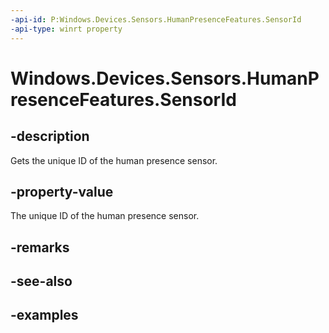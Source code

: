```yaml
---
-api-id: P:Windows.Devices.Sensors.HumanPresenceFeatures.SensorId
-api-type: winrt property
---
```


# Windows.Devices.Sensors.HumanPresenceFeatures.SensorId

<!--
public string SensorId { get; }
-->

## -description

Gets the unique ID of the human presence sensor.

## -property-value

The unique ID of the human presence sensor.

## -remarks

## -see-also

## -examples
